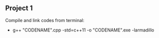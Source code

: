 ## Project 1

Compile and link codes from terminal:
 - g++ "CODENAME".cpp -std=c++11 -o "CODENAME".exe -larmadillo
